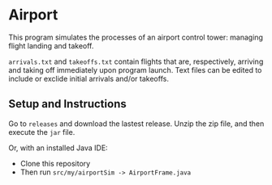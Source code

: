 # Airport
This program simulates the processes of an airport control tower: managing flight landing and takeoff. 

`arrivals.txt` and `takeoffs.txt` contain flights that are, respectively, arriving and taking off immediately upon program launch. Text files can be edited to include or exclide initial arrivals and/or takeoffs. 

## Setup and Instructions
Go to `releases` and download the lastest release. Unzip the zip file, and then execute the `jar` file.

Or, with an installed Java IDE: 
- Clone this repository
- Then run `src/my/airportSim -> AirportFrame.java` 
